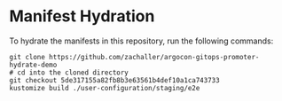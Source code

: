 # Manifest Hydration

To hydrate the manifests in this repository, run the following commands:

```shell
git clone https://github.com/zachaller/argocon-gitops-promoter-hydrate-demo
# cd into the cloned directory
git checkout 5de317155a82fb8b3e63561b4def10a1ca743733
kustomize build ./user-configuration/staging/e2e
```
